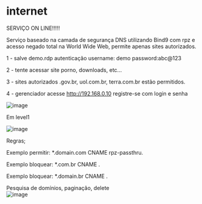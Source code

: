 # internet

SERVIÇO ON LINE!!!!! 

Serviço baseado na camada de segurança DNS utilizando Bind9 com rpz e acesso negado total na World Wide Web, permite apenas sites autorizados.


1 - salve demo.rdp autenticação username: demo password:abc@123

2 - tente acessar site porno, downloads, etc...  

3 - sites autorizados .gov.br, uol.com.br, terra.com.br estão permitidos.

4 - gerenciador acesse http://192.168.0.10 registre-se com login e senha 

![image](https://user-images.githubusercontent.com/38859407/111920218-8d7fdc00-8a6c-11eb-868a-ea88fd30a192.png)



Em level1 

![image](https://user-images.githubusercontent.com/38859407/111920813-d2f1d880-8a6f-11eb-8d44-bf43c8d42a65.png)



Regras; 

Exemplo permitir: *.domain.com CNAME rpz-passthru.

Exemplo bloquear: *.com.br CNAME .

Exemplo bloquear: *.domain.br CNAME .




Pesquisa de domínios, paginação, delete  
![image](https://user-images.githubusercontent.com/38859407/111920983-ed788180-8a70-11eb-904e-485a79f3cfc2.png)














 
